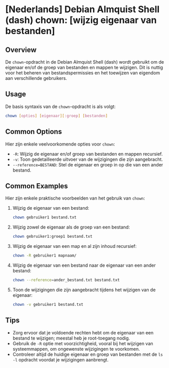 # [Nederlands] Debian Almquist Shell (dash) chown: [wijzig eigenaar van bestanden]

## Overview
De `chown`-opdracht in de Debian Almquist Shell (dash) wordt gebruikt om de eigenaar en/of de groep van bestanden en mappen te wijzigen. Dit is nuttig voor het beheren van bestandspermissies en het toewijzen van eigendom aan verschillende gebruikers.

## Usage
De basis syntaxis van de `chown`-opdracht is als volgt:

```bash
chown [opties] [eigenaar][:groep] [bestanden]
```

## Common Options
Hier zijn enkele veelvoorkomende opties voor `chown`:

- `-R`: Wijzig de eigenaar en/of groep van bestanden en mappen recursief.
- `-v`: Toon gedetailleerde uitvoer van de wijzigingen die zijn aangebracht.
- `--reference=BESTAND`: Stel de eigenaar en groep in op die van een ander bestand.

## Common Examples
Hier zijn enkele praktische voorbeelden van het gebruik van `chown`:

1. Wijzig de eigenaar van een bestand:
   ```bash
   chown gebruiker1 bestand.txt
   ```

2. Wijzig zowel de eigenaar als de groep van een bestand:
   ```bash
   chown gebruiker1:groep1 bestand.txt
   ```

3. Wijzig de eigenaar van een map en al zijn inhoud recursief:
   ```bash
   chown -R gebruiker1 mapnaam/
   ```

4. Wijzig de eigenaar van een bestand naar de eigenaar van een ander bestand:
   ```bash
   chown --reference=ander_bestand.txt bestand.txt
   ```

5. Toon de wijzigingen die zijn aangebracht tijdens het wijzigen van de eigenaar:
   ```bash
   chown -v gebruiker1 bestand.txt
   ```

## Tips
- Zorg ervoor dat je voldoende rechten hebt om de eigenaar van een bestand te wijzigen; meestal heb je root-toegang nodig.
- Gebruik de `-R` optie met voorzichtigheid, vooral bij het wijzigen van systeemmappen, om ongewenste wijzigingen te voorkomen.
- Controleer altijd de huidige eigenaar en groep van bestanden met de `ls -l` opdracht voordat je wijzigingen aanbrengt.
